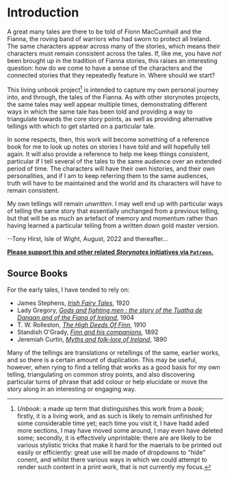 # Introduction

A great many tales are there to be told of Fionn MacCumhaill and the Fianna, the roving band of warriors who had sworn to protect all Ireland. The same characters appear across many of the stories, which means their characters must remain consistent across the tales. If, like me, you have *not* been brought up in the tradition of Fianna stories, this raises an interesting question: how do we come to have a sense of the characters and the connected stories that they repeatedly feature in. Where should we start?

This living unbook project[^unbook] is intended to capture my own personal journey into, and through, the tales of the Fianna. As with other storynotes projects, the same tales may well appear multiple times, demonstrating different ways in which the same tale has been told and providing a way to triangulate towards the core story points, as well as providing alternative tellings with which to get started on a particular tale.

In some respects, then, this work will become something of a reference book for me to look up notes on stories I have told and will hopefully tell again. It will also provide a reference to help me keep things consistent, particular if I tell several of the tales to the same audience over an extended period of time. The characters will have their own histories, and their own personalities, and if I am to keep referring them to the same audiences, truth will have to be maintained and the world and its characters will have to remain consistent.

My own tellings will remain *unwritten*. I may well end up with particular ways of telling the same story that essentially unchanged from a previous telling, but that will be as much an artefact of memory and momentum rather than having learned a particular telling from a written down gold master version.

[^unbook]: *Unbook*: a made up term that distinguishes this work from a *book*; firstly, it is a living work, and as such is likely to remain *un*finished for some considerable time yet; each time you visit it, I have hadd aded more sections, I may have moved some around, I may even have deleted some; secondly, it is effectively *un*printable: there are are likely to be various stylistic tricks that make it hard for the maerials to be printed out easily or efficiently: great use will be made of dropdowns to "hide" conent, and whilst there various ways in which we could attempt to render such content in a print work, that is not currently my focus.

--Tony Hirst, Isle of Wight, August, 2022 and thereafter...

[__Please support this and other related *Storynotes* initiatives via `Patreon`.__](https://www.patreon.com/bePatron?u=3266916)

## Source Books

For the early tales, I have tended to rely on:

- James Stephens, [*Irish Fairy Tales*](https://archive.org/details/irishfairytales00stepgoog), 1920
- Lady Gregory, [*Gods and fighting men : the story of the Tuatha de Danaan and of the Fiana of Ireland*](https://archive.org/details/godsfightingmens00gregrich/page/436/mode/2up), 1904
- T. W. Rolleston, [*The High Deeds Of Finn*](https://archive.org/details/in.ernet.dli.2015.178478), 1910
- Standish O'Grady, [*Finn and his companions*](https://archive.org/details/finnhiscompanio00ogra/page/n205/mode/2up), 1892
- Jeremiah Curtin, [*Myths and folk-lore of Ireland*](https://archive.org/details/mythsfolkloreofi00curtuoft), 1890

Many of the tellings are translations or retellings of the same, earlier works, and so there is a certain amount of duplication. This may be useful, however, when rying to find a telling that works as a good basis for my own telling, triangulating on common stroy points, and also discovering particular turns of phrase that add colour or help elucidate or move the story along in an interesting or engaging way.